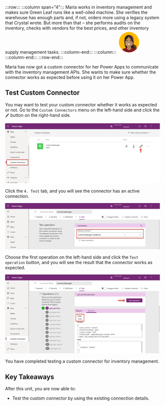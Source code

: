 :::row:::
  :::column span="4":::
    Maria works in inventory management and makes sure Green Leaf runs like a well-oiled machine. She verifies the warehouse has enough parts and, if not, orders more using a legacy system that Crystal wrote. But more than that – she performs audits on the inventory, checks with vendors for the best prices, and other inventory supply management tasks.
  :::column-end:::
  :::column:::
    ![Cartoon depiction of Maria][meet maria]
  :::column-end:::
:::row-end:::

Maria has now got a custom connector for her Power Apps to communicate with the inventory management APIs. She wants to make sure whether the connector works as expected before using it on her Power App.


## Test Custom Connector ##


You may want to test your custom connector whether it works as expected or not. Go to the `Custom Connectors` menu on the left-hand side and click the `🖋` button on the right-hand side.

![Update Custom Connector][image-01]

Click the `4. Test` tab, and you will see the connector has an active connection.

![Custom Connector Test Tab][image-02]

Choose the first operation on the left-hand side and click the `Test operation` button, and you will see the result that the connector works as expected.

![Custom Connector Test Operation][image-03]

You have completed testing a custom connector for inventory management.


## Key Takeaways ##

After this unit, you are now able to:

* Test the custom connector by using the existing connection details.


[meet maria]: ../media/meet-maria.png

[image-01]: ../media/4-test-custom-connector-01.png
[image-02]: ../media/4-test-custom-connector-02.png
[image-03]: ../media/4-test-custom-connector-03.png
